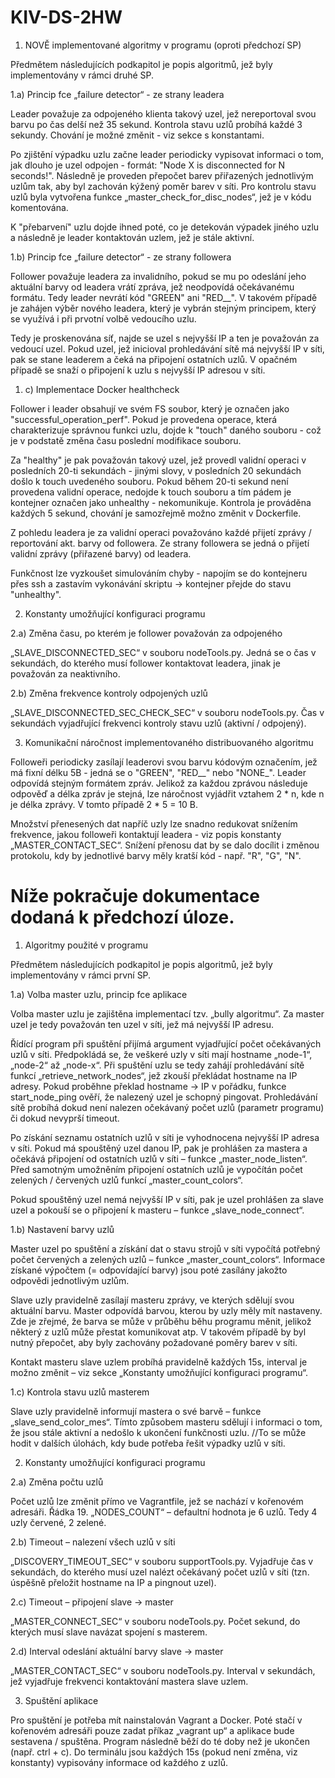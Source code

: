 # KIV-DS-2HW
1) NOVĚ implementované algoritmy v programu (oproti předchozí SP)

Předmětem následujících podkapitol je popis algoritmů, jež byly implementovány v rámci druhé SP.

1.a) Princip fce „failure detector“ - ze strany leadera

Leader považuje za odpojeného klienta takový uzel, jež nereportoval svou barvu po čas delší než 35 sekund. Kontrola stavu uzlů probíhá každé 3 sekundy. Chování je možné změnit - viz sekce s konstantami.

Po zjištění výpadku uzlu začne leader periodicky vypisovat informaci o tom, jak dlouho je uzel odpojen - formát: "Node X is disconnected for N seconds!". Následně je proveden přepočet barev přiřazených jednotlivým uzlům tak, aby byl zachován kýžený poměr barev v síti. Pro kontrolu stavu uzlů byla vytvořena funkce „master_check_for_disc_nodes“, jež je v kódu komentována.

K "přebarvení" uzlu dojde ihned poté, co je detekován výpadek jiného uzlu a následně je leader kontaktován uzlem, jež je stále aktivní.

1.b) Princip fce „failure detector“ - ze strany followera

Follower považuje leadera za invalidního, pokud se mu po odeslání jeho aktuální barvy od leadera vrátí zpráva, jež neodpovídá očekávanému formátu. Tedy leader nevrátí kód "GREEN" ani "RED__". V takovém případě je zahájen výběr nového leadera, který je vybrán stejným principem, který se využívá i při prvotní volbě vedoucího uzlu.

Tedy je proskenována síť, najde se uzel s nejvyšší IP a ten je považován za vedoucí uzel. Pokud uzel, jež inicioval prohledávání sítě má nejvyšší IP v síti, pak se stane leaderem a čeká na připojení ostatních uzlů. V opačném případě se snaží o připojení k uzlu s nejvyšší IP adresou v síti.

1. c) Implementace Docker healthcheck

Follower i leader obsahují ve svém FS soubor, který je označen jako "successful_operation_perf". Pokud je provedena operace, která charakterizuje správnou funkci uzlu, dojde k "touch" daného souboru - což je v podstatě změna času poslední modifikace souboru.

Za "healthy" je pak považován takový uzel, jež provedl validní operaci v posledních 20-ti sekundách - jinými slovy, v posledních 20 sekundách došlo k touch uvedeného souboru. Pokud během 20-ti sekund není provedena validní operace, nedojde k touch souboru a tím pádem je kontejner označen jako unhealthy - nekomunikuje. Kontrola je prováděna každých 5 sekund, chování je samozřejmě možno změnit v Dockerfile.

Z pohledu leadera je za validní operaci považováno každé přijetí zprávy / reportování akt. barvy od followera. Ze strany followera se jedná o přijetí validní zprávy (přiřazené barvy) od leadera.

Funkčnost lze vyzkoušet simulováním chyby - napojím se do kontejneru přes ssh a zastavím vykonávání skriptu -> kontejner přejde do stavu "unhealthy".

2) Konstanty umožňující konfiguraci programu

2.a) Změna času, po kterém je follower považován za odpojeného

„SLAVE_DISCONNECTED_SEC“ v souboru nodeTools.py. Jedná se o čas v sekundách, do kterého musí follower kontaktovat leadera, jinak je považován za neaktivního.

2.b) Změna frekvence kontroly odpojených uzlů

„SLAVE_DISCONNECTED_SEC_CHECK_SEC“ v souboru nodeTools.py. Čas v sekundách vyjadřující frekvenci kontroly stavu uzlů (aktivní / odpojený).

3) Komunikační náročnost implementovaného distribuovaného algoritmu

Followeři periodicky zasílají leaderovi svou barvu kódovým označením, jež má fixní délku 5B - jedná se o "GREEN", "RED__" nebo "NONE_". Leader odpovídá stejným formátem zpráv. Jelikož za každou zprávou následuje odpověď a délka zpráv je stejná, lze náročnost vyjádřit vztahem 2 \* n, kde n je délka zprávy. V tomto případě 2 \* 5 = 10 B.

Množství přenesených dat napříč uzly lze snadno redukovat snížením frekvence, jakou followeři kontaktují leadera - viz popis konstanty „MASTER_CONTACT_SEC“. Snížení přenosu dat by se dalo docílit i změnou protokolu, kdy by jednotlivé barvy měly kratší kód - např. "R", "G", "N".

# Níže pokračuje dokumentace dodaná k předchozí úloze.
1) Algoritmy použité v programu

Předmětem následujících podkapitol je popis algoritmů, jež byly implementovány v rámci první SP.

1.a) Volba master uzlu, princip fce aplikace

Volba master uzlu je zajištěna implementací tzv. „bully algoritmu“. Za master uzel je tedy považován ten uzel v síti, jež má nejvyšší IP adresu.

Řídící program při spuštění přijímá argument vyjadřující počet očekávaných uzlů v síti. Předpokládá se, že veškeré uzly v síti mají hostname „node-1“, „node-2“ až „node-x“. Při spuštění uzlu se tedy zahájí prohledávání sítě funkcí „retrieve_network_nodes“, jež zkouší překládat hostname na IP adresy. Pokud proběhne překlad hostname → IP v pořádku, funkce start_node_ping ověří, že nalezený uzel je schopný pingovat. Prohledávání sítě probíhá dokud není nalezen očekávaný počet uzlů (parametr programu) či dokud nevyprší timeout.

Po získání seznamu ostatních uzlů v síti je vyhodnocena nejvyšší IP adresa v síti. Pokud má spouštěný uzel danou IP, pak je prohlášen za mastera a očekává připojení od ostatních uzlů v síti – funkce „master_node_listen“. Před samotným umožněním připojení ostatních uzlů je vypočítán počet zelených / červených uzlů funkcí „master_count_colors“.

Pokud spouštěný uzel nemá nejvyšší IP v síti, pak je uzel prohlášen za slave uzel a pokouší se o připojení k masteru – funkce „slave_node_connect“.

1.b) Nastavení barvy uzlů

Master uzel po spuštění a získání dat o stavu strojů v síti vypočítá potřebný počet červených a zelených uzlů – funkce „master_count_colors“. Informace získané výpočtem (= odpovídající barvy) jsou poté zasílány jakožto odpovědi jednotlivým uzlům.

Slave uzly pravidelně zasílají masteru zprávy, ve kterých sdělují svou aktuální barvu. Master odpovídá barvou, kterou by uzly měly mít nastaveny. Zde je zřejmé, že barva se může v průběhu běhu programu měnit, jelikož některý z uzlů může přestat komunikovat atp. V takovém případě by byl nutný přepočet, aby byly zachovány požadované poměry barev v síti.

Kontakt masteru slave uzlem probíhá pravidelně každých 15s, interval je možno změnit – viz sekce „Konstanty umožňující konfiguraci programu“.

1.c) Kontrola stavu uzlů masterem

Slave uzly pravidelně informují mastera o své barvě – funkce „slave_send_color_mes“. Tímto způsobem masteru sdělují i informaci o tom, že jsou stále aktivní a nedošlo k ukončení funkčnosti uzlu. //To se může hodit v dalších úlohách, kdy bude potřeba řešit výpadky uzlů v síti.

2) Konstanty umožňující konfiguraci programu

2.a) Změna počtu uzlů

Počet uzlů lze změnit přímo ve Vagrantfile, jež se nachází v kořenovém adresáři. Řádka 19. „NODES_COUNT“ – defaultní hodnota je 6 uzlů. Tedy 4 uzly červené, 2 zelené.

2.b) Timeout – nalezení všech uzlů v síti

„DISCOVERY_TIMEOUT_SEC“ v souboru supportTools.py. Vyjadřuje čas v sekundách, do kterého musí uzel nalézt očekávaný počet uzlů v síti (tzn. úspěšně přeložit hostname na IP a pingnout uzel).

2.c) Timeout – připojení slave -> master

„MASTER_CONNECT_SEC“ v souboru nodeTools.py. Počet sekund, do kterých musí slave navázat spojení s masterem.

2.d) Interval odeslání aktuální barvy slave -> master

„MASTER_CONTACT_SEC“ v souboru nodeTools.py. Interval v sekundách, jež vyjadřuje frekvenci kontaktování mastera slave uzlem.

3) Spuštění aplikace

Pro spuštění je potřeba mít nainstalován Vagrant a Docker. Poté stačí v kořenovém adresáři pouze zadat příkaz „vagrant up“ a aplikace bude sestavena / spuštěna. Program následně běží do té doby než je ukončen (např. ctrl + c). Do terminálu jsou každých 15s (pokud není změna, viz konstanty) vypisovány informace od každého z uzlů.
